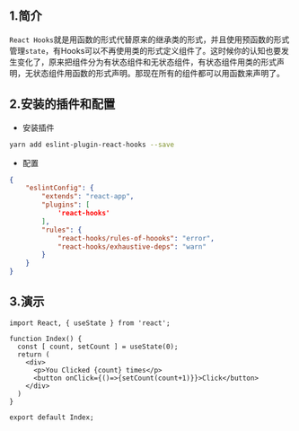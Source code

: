 ## 1.简介

`React Hooks`就是用函数的形式代替原来的继承类的形式，并且使用预函数的形式管理`state`，有Hooks可以不再使用类的形式定义组件了。这时候你的认知也要发生变化了，原来把组件分为有状态组件和无状态组件，有状态组件用类的形式声明，无状态组件用函数的形式声明。那现在所有的组件都可以用函数来声明了。

## 2.安装的插件和配置

- 安装插件

```bash
yarn add eslint-plugin-react-hooks --save
```

- 配置

```json
{
    "eslintConfig": {
        "extends": "react-app",
        "plugins": [
            'react-hooks'
        ],
        "rules": {
            "react-hooks/rules-of-hoooks": "error",
            "react-hooks/exhaustive-deps": "warn"
        }
    }
}
```

## 3.演示

```tsx
import React, { useState } from 'react';

function Index() {
  const [ count, setCount ] = useState(0);
  return (
    <div>
      <p>You Clicked {count} times</p>
      <button onClick={()=>{setCount(count+1)}}>Click</button>
    </div>
  )
}

export default Index;
```
